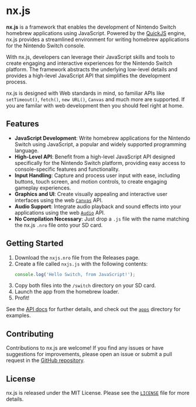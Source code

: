 # nx.js

**nx.js** is a framework that enables the development of Nintendo Switch
homebrew applications using JavaScript. Powered by the [QuickJS][] engine,
nx.js provides a streamlined environment for writing homebrew applications
for the Nintendo Switch console.

With nx.js, developers can leverage their JavaScript skills and tools to
create engaging and interactive experiences for the Nintendo Switch platform.
The framework abstracts the underlying low-level details and provides a
high-level JavaScript API that simplifies the development process.

nx.js is designed with Web standards in mind, so familiar APIs like
`setTimeout()`, `fetch()`, `new URL()`, `Canvas` and much more are
supported. If you are familar with web development then you should feel
right at home.

## Features

-   **JavaScript Development**: Write homebrew applications for the Nintendo Switch using JavaScript, a popular and widely supported programming language.
-   **High-Level API**: Benefit from a high-level JavaScript API designed specifically for the Nintendo Switch platform, providing easy access to console-specific features and functionality.
-   **Input Handling**: Capture and process user input with ease, including buttons, touch screen, and motion controls, to create engaging gameplay experiences.
-   **Graphics and UI**: Create visually appealing and interactive user interfaces using the web [`Canvas`](https://developer.mozilla.org/en-US/docs/Web/API/Canvas_API) API.
-   **Audio Support**: Integrate audio playback and sound effects into your applications using the web [`Audio`](https://developer.mozilla.org/en-US/docs/Web/API/HTMLAudioElement/Audio) API.
-   **No Compilation Necessary**: Just drop a `.js` file with the name matching the nx.js `.nro` file onto your SD card.

## Getting Started

1. Download the `nxjs.nro` file from the Releases page.
1. Create a file called `nxjs.js` with the following contents:
    ```javascript
    console.log('Hello Switch, from JavaScript!');
    ```
1. Copy both files into the `/switch` directory on your SD card.
1. Launch the app from the homebrew loader.
1. Profit!

See the [API docs](./docs/globals.md) for further details, and check out the [`apps`](./apps) directory for examples.

## Contributing

Contributions to nx.js are welcome! If you find any issues or have
suggestions for improvements, please open an issue or submit a
pull request in the [GitHub repository](https://github.com/TooTallNate/nx.js).

## License

nx.js is released under the MIT License. Please see
the [`LICENSE`](./LICENSE) file for more details.

[QuickJS]: https://bellard.org/quickjs/
